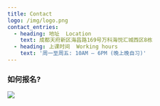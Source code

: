 ```yaml
---
title: Contact
logo: /img/logo.png
contact_entries:
  - heading: 地址  Location
    text: 成都天府新区海昌路169号万科海悦汇城西区8栋
  - heading: 上课时间  Working hours
    text: '周一至周五: 10AM – 6PM (晚上晚自习)'
---
```

<h3 class="f4 b lh-title mb2">如何报名?</h3>

![](/img/前端海报.png)
